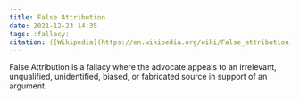 ```yaml
---
title: False Attribution
date: 2021-12-23 14:35
tags: :fallacy:
citation: ([Wikipedia](https://en.wikipedia.org/wiki/False_attribution))
---
```


False Attribution is a fallacy where the advocate appeals to an irrelevant, unqualified, unidentified, biased, or fabricated source in support of an argument.

